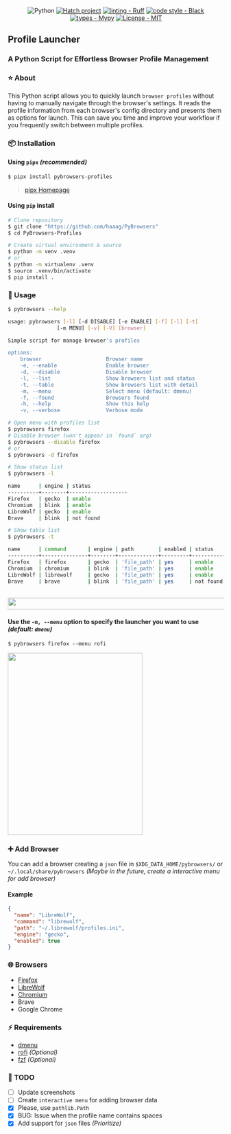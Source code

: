 <div align="center">

![Python](https://img.shields.io/badge/python-3670A0?style=Flat&logo=python&logoColor=ffdd54)
[![Hatch project](https://img.shields.io/badge/%F0%9F%A5%9A-Hatch-4051b5.svg)](https://github.com/pypa/hatch)
[![linting - Ruff](https://img.shields.io/endpoint?url=https://raw.githubusercontent.com/charliermarsh/ruff/main/assets/badge/v0.json)](https://github.com/charliermarsh/ruff)
[![code style - Black](https://img.shields.io/badge/code%20style-black-000000.svg)](https://github.com/psf/black)
[![types - Mypy](https://img.shields.io/badge/types-Mypy-blue.svg)](https://github.com/python/mypy)
[![License - MIT](https://img.shields.io/badge/license-MIT-9400d3.svg)](https://spdx.org/licenses/)

</div>

## Profile Launcher

### A Python Script for Effortless Browser Profile Management

### ⭐ About

This Python script allows you to quickly launch `browser profiles` without having to manually navigate through the browser's settings.
It reads the profile information from each browser's config directory and presents them as options for launch.
This can save you time and improve your workflow if you frequently switch between multiple profiles.

### 📦 Installation

#### Using `pipx` _(recommended)_

```bash
$ pipx install pybrowsers-profiles
```

> [pipx Homepage](https://github.com/pypa/pipx)

#### Using `pip` install

```bash
# Clone repository
$ git clone "https://github.com/haaag/PyBrowsers"
$ cd PyBrowsers-Profiles

# Create virtual environment & source
$ python -m venv .venv
# or
$ python -m virtualenv .venv
$ source .venv/bin/activate
$ pip install .
```

### 🚀 Usage

```bash
$ pybrowsers --help

usage: pybrowsers [-l] [-d DISABLE] [-e ENABLE] [-f] [-l] [-t]
                [-m MENU] [-v] [-V] [browser]

Simple script for manage browser's profiles

options:
    browser                     Browser name
    -e, --enable                Enable browser
    -d, --disable               Disable browser
    -l, --list                  Show browsers list and status
    -t, --table                 Show browsers list with detail
    -m, --menu                  Select menu (default: dmenu)
    -f, --found                 Browsers found
    -h, --help                  Show this help
    -v, --verbose               Verbose mode
```

```bash
# Open menu with profiles list
$ pybrowsers firefox
# Disable browser (won't appear in `found` arg)
$ pybrowsers --disable firefox
# or
$ pybrowsers -d firefox
```

```bash
# Show status list
$ pybrowsers -l

name      | engine | status
----------+--------+-------------------
Firefox   | gecko  | enable
Chromium  | blink  | enable
LibreWolf | gecko  | enable
Brave     | blink  | not found

# Show table list
$ pybrowsers -t

name      | command       | engine | path        | enabled | status
----------+---------------+--------+-------------+---------+-------------------
Firefox   | firefox       | gecko  | 'file_path' | yes     | enable
Chromium  | chromium      | blink  | 'file_path' | yes     | enable
LibreWolf | librewolf     | gecko  | 'file_path' | yes     | enable
Brave     | brave         | blink  | 'file_path' | yes     | not found
```

<br>
<img align="center" width="684" height="27" src="https://github.com/haaag/profiles-browser-python/blob/main/.img/firefox-dmenu.png?raw=true">
<br>

#### Use the `-m, --menu` option to specify the launcher you want to use _(default: `dmenu`)_

```{bash}
$ pybrowsers firefox --menu rofi
```

<img align="center" width="314" height="423" src="https://github.com/haaag/profiles-browser-python/blob/main/.img/firefox-rofi.png?raw=true">
<br>

### ➕ Add Browser

You can add a browser creating a `json` file in `$XDG_DATA_HOME/pybrowsers/` or
`~/.local/share/pybrowsers` _(Maybe in the future, create a interactive menu for add browser)_

#### Example

```json
{
  "name": "LibreWolf",
  "command": "librewolf",
  "path": "~/.librewolf/profiles.ini",
  "engine": "gecko",
  "enabled": true
}
```

### 🌐 Browsers

- [Firefox](https://www.mozilla.org/firefox/download/thanks/)
- [LibreWolf](https://librewolf.net/)
- [Chromium](https://www.chromium.org/getting-involved/download-chromium/)
- Brave
- Google Chrome

### ⚡️ Requirements

- [dmenu](https://tools.suckless.org/dmenu/)
- [rofi](https://github.com/davatorium/rofi) _(Optional)_
- [fzf](https://github.com/junegunn/fzf) _(Optional)_

### 🧰 TODO

- [ ] Update screenshots
- [ ] Create `interactive menu` for adding browser data
- [x] Please, use `pathlib.Path`
- [x] BUG: Issue when the profile name contains spaces
- [x] Add support for `json` files _(Prioritize)_
